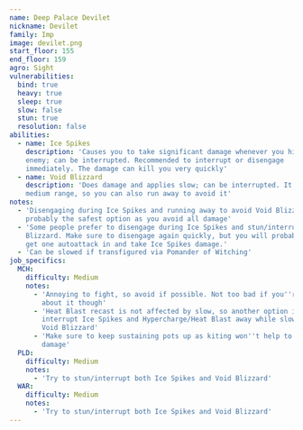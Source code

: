 ```yaml
---
name: Deep Palace Devilet
nickname: Devilet
family: Imp
image: devilet.png
start_floor: 155
end_floor: 159
agro: Sight
vulnerabilities:
  bind: true
  heavy: true
  sleep: true
  slow: false
  stun: true
  resolution: false
abilities:
  - name: Ice Spikes
    description: 'Causes you to take significant damage whenever you hit the
    enemy; can be interrupted. Recommended to interrupt or disengage
    immediately. The damage can kill you very quickly'
  - name: Void Blizzard
    description: 'Does damage and applies slow; can be interrupted. It only has
    medium range, so you can also run away to avoid it'
notes:
  - 'Disengaging during Ice Spikes and running away to avoid Void Blizzard is
    probably the safest option as you avoid all damage'
  - 'Some people prefer to disengage during Ice Spikes and stun/interrupt Void
    Blizzard. Make sure to disengage again quickly, but you will probably still
    get one autoattack in and take Ice Spikes damage.'
  - 'Can be slowed if transfigured via Pomander of Witching'
job_specifics:
  MCH:
    difficulty: Medium
    notes:
      - 'Annoying to fight, so avoid if possible. Not too bad if you''re smart
        about it though'
      - 'Heat Blast recast is not affected by slow, so another option is to
        interrupt Ice Spikes and Hypercharge/Heat Blast away while slowed by
        Void Blizzard'
      - 'Make sure to keep sustaining pots up as kiting won''t help to mitigate
        damage'
  PLD:
    difficulty: Medium
    notes:
      - 'Try to stun/interrupt both Ice Spikes and Void Blizzard'
  WAR:
    difficulty: Medium
    notes:
      - 'Try to stun/interrupt both Ice Spikes and Void Blizzard'
---
```

